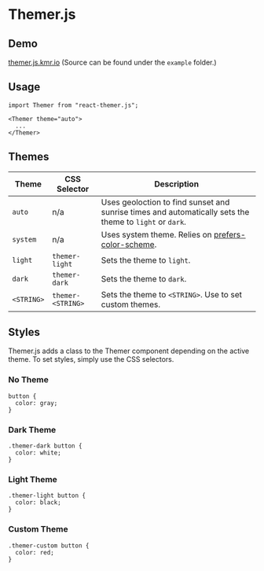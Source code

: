 # Themer.js

## Demo

[themer.js.kmr.io](https://caniuse.com/#search=prefers-color-scheme) (Source can be found under the `example` folder.)

## Usage

```
import Themer from "react-themer.js";

<Themer theme="auto">
  ...
</Themer>
```

## Themes

| Theme      | CSS Selector      | Description                                                                                             |
| ---------- | ----------------- | ------------------------------------------------------------------------------------------------------- |
| `auto`     | n/a               | Uses geoloction to find sunset and sunrise times and automatically sets the theme to `light` or `dark`. |
| `system`   | n/a               | Uses system theme. Relies on [prefers-color-scheme](https://caniuse.com/#search=prefers-color-scheme).  |
| `light`    | `themer-light`    | Sets the theme to `light`.                                                                              |
| `dark`     | `themer-dark`     | Sets the theme to `dark`.                                                                               |
| `<STRING>` | `themer-<STRING>` | Sets the theme to `<STRING>`. Use to set custom themes.                                                 |

## Styles

Themer.js adds a class to the Themer component depending on the active theme. To set styles, simply use the CSS selectors.

### No Theme

```
button {
  color: gray;
}
```

### Dark Theme

```
.themer-dark button {
  color: white;
}
```

### Light Theme

```
.themer-light button {
  color: black;
}
```

### Custom Theme

```
.themer-custom button {
  color: red;
}
```
